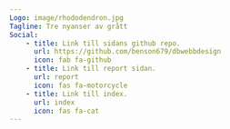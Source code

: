```yaml
---
Logo: image/rhododendron.jpg
Tagline: Tre nyanser av grått
Social:
    - title: Link till sidans github repo.
      url: https://github.com/benson679/dbwebbdesign
      icon: fab fa-github
    - title: Link till report sidan.
      url: report
      icon: fas fa-motorcycle
    - title: Link till index.
      url: index
      icon: fas fa-cat
---
```

